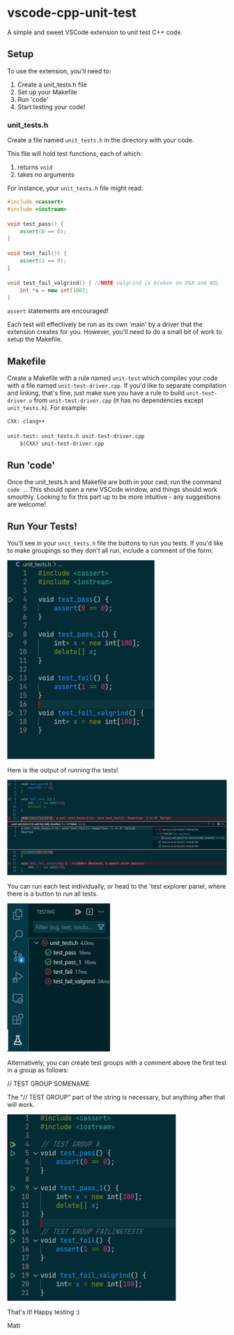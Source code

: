 # vscode-cpp-unit-test
A simple and sweet VSCode extension to unit test C++ code.

## Setup
To use the extension, you'll need to:
1) Create a unit_tests.h file
2) Set up your Makefile
3) Run 'code' 
3) Start testing your code! 


### unit_tests.h

Create a file named ```unit_tests.h``` in the directory with your code. 

This file will hold test functions, each of which:

1) returns ```void```
2) takes no arguments

For instance, your ```unit_tests.h``` file might read:

```cpp
#include <cassert>
#include <iostream>

void test_pass() {
    assert(0 == 0);
}

void test_fail()) {
    assert(1 == 0);
}

void test_fail_valgrind() { //NOTE valgrind is broken on OSX and WSL
    int *x = new int[100];
}
```

```assert``` statements are encouraged!

Each test will effectively be run as its own 'main' by a driver that the extension creates for you.
However, you'll need to do a small bit of work to setup the Makefile.

## Makefile
Create a Makefile with a rule named ```unit-test``` which compiles your code with a file named ```unit-test-driver.cpp```. If you'd like to separate compilation and linking, that's fine, just
make sure you have a rule to build ```unit-test-driver.o``` from ```unit-test-driver.cpp``` (it has no dependencies except ```unit_tests.h```). For example:

```bash
CXX: clang++

unit-test: unit_tests.h unit-test-driver.cpp
    $(CXX) unit-test-driver.cpp
```
## Run 'code'
Once the unit_tests.h and Makefile are both in your cwd, run the command ```code .```. This should open a new VSCode window, and things should work smoothly. Looking to fix this part up to be more intuitive - any suggestions are welcome!

## Run Your Tests!
You'll see in your ```unit_tests.h``` file the buttons to run you tests. If you'd like to make groupings so they don't all run, include a comment of the form: 

![image](./images/unit_test_img.png)

Here is the output of running the tests!

![image](./images/unit_test_output.png)

You can run each test individually, or head to the 'test explorer panel, where there is a button to run all tests. 

![image](./images/unit_test_testing_panel.png)

Alternatively, you can create test groups with a comment above the first test in a group as follows:

// TEST GROUP SOMENAME 

The "// TEST GROUP" part of the string is necessary, but anything after that will work.

![image](./images/test_groups.png)

That's it! Happy testing :)

Matt
